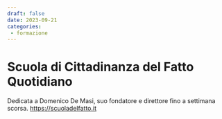 ```yaml
---
draft: false 
date: 2023-09-21
categories:
 - formazione
---
```


# Scuola di Cittadinanza del Fatto Quotidiano

Dedicata a Domenico De Masi, suo fondatore e direttore fino a settimana scorsa.
<https://scuoladelfatto.it>
